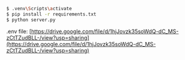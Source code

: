 ```bash
$ .venv\Scripts\activate
$ pip install -r requirements.txt
$ python server.py
```
.env file: [https://drive.google.com/file/d/1hjJovzk35soWdQ-dC_MS-zCtTZudBLL-/view?usp=sharing](https://drive.google.com/file/d/1hjJovzk35soWdQ-dC_MS-zCtTZudBLL-/view?usp=sharing)